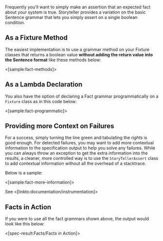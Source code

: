 <!--Title:Asserting Facts-->
<!--Url:facts-->

Frequently you'll want to simply make an assertion that an expected fact about your system is true. Storyteller provides a variation on the basic Sentence grammar that lets you simply assert on a single boolean condition.


## As a Fixture Method

The easiest implementation is to use a grammar method on your Fixture classes that returns a boolean value **without adding the return value into the Sentence format** like these methods below:

<[sample:fact-methods]>

## As a Lambda Declaration

You also have the option of declaring a Fact grammar programmatically on a `Fixture` class as in this code below:

<[sample:fact-programmatic]>


## Providing more Context on Failures

For a success, simply turning the line green and tabulating the _rights_ is good enough. For detected failures, you may want to add more contextual information to the specification output to help you solve any failures. While you can always throw an exception to get the extra information into the results, a cleaner, more controlled way is to use the `StoryTellerAssert` class to add contextual information without all the overhead of a stacktrace.

Below is a sample:

<[sample:fact-more-information]>

See <[linkto:documentation/instrumentation]>

## Facts in Action

If you were to use all the fact grammars shown above, the output would look like this below:

<[spec-result:Facts/Facts in Action]>


